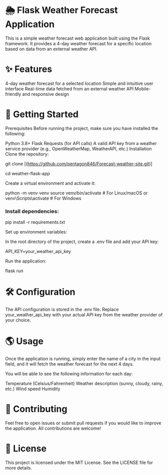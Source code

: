 # 🌦 Flask Weather Forecast Application
This is a simple weather forecast web application built using the Flask framework. It provides a 4-day weather forecast for a specific location based on data from an external weather API.

# ✨ Features
4-day weather forecast for a selected location 
Simple and intuitive user interface 
Real-time data fetched from an external weather API
Mobile-friendly and responsive design
# 🚀 Getting Started
Prerequisites
Before running the project, make sure you have installed the following:

Python 3.8+
Flask
Requests (for API calls)
A valid API key from a weather service provider (e.g., OpenWeatherMap, WeatherAPI, etc.)
Installation
Clone the repository:

git clone [(https://github.com/pentagon846/Forecast-weather-site.git)]

cd weather-flask-app

Create a virtual environment and activate it:

python -m venv venv
source venv/bin/activate  # For Linux/macOS
or
venv\Scripts\activate  # For Windows

### Install dependencies:

pip install -r requirements.txt

Set up environment variables:

In the root directory of the project, create a .env file and add your API key:

API_KEY=your_weather_api_key

Run the application:

flask run


# 🛠 Configuration
The API configuration is stored in the .env file. Replace your_weather_api_key with your actual API key from the weather provider of your choice.

# 🌎 Usage
Once the application is running, simply enter the name of a city in the input field, and it will fetch the weather forecast for the next 4 days.

You will be able to see the following information for each day:

Temperature (Celsius/Fahrenheit)
Weather description (sunny, cloudy, rainy, etc.)
Wind speed
Humidity

# 🤝 Contributing
Feel free to open issues or submit pull requests if you would like to improve the application. All contributions are welcome!

# 📜 License
This project is licensed under the MIT License. See the LICENSE file for more details.


